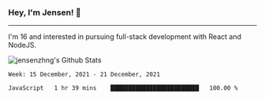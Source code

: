 ### Hey, I'm Jensen! 👋

---

I'm 16 and interested in pursuing full-stack development with React and NodeJS.

![jensenzhng's Github Stats](https://github-readme-stats.vercel.app/api?username=jensenzhng&theme=dark&show_icons=true&count_private=true&include_all_commits=true)

<!--START_SECTION:waka-->
```text
Week: 15 December, 2021 - 21 December, 2021

JavaScript   1 hr 39 mins    █████████████████████████   100.00 % 
```
<!--END_SECTION:waka-->
